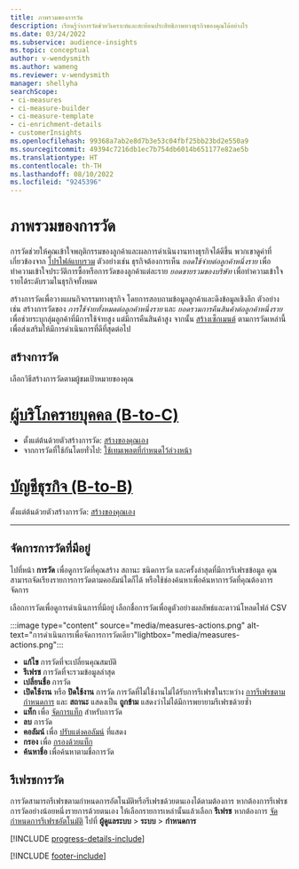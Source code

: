 ```yaml
---
title: ภาพรวมของการวัด
description: เรียนรู้ว่าการวัดช่วยวิเคราะห์และสะท้อนประสิทธิภาพทางธุรกิจของคุณได้อย่างไร
ms.date: 03/24/2022
ms.subservice: audience-insights
ms.topic: conceptual
author: v-wendysmith
ms.author: wameng
ms.reviewer: v-wendysmith
manager: shellyha
searchScope:
- ci-measures
- ci-measure-builder
- ci-measure-template
- ci-enrichment-details
- customerInsights
ms.openlocfilehash: 99368a7ab2e8d7b3e53c04fbf25bb23bd2e550a9
ms.sourcegitcommit: 49394c7216db1ec7b754db6014b651177e82ae5b
ms.translationtype: HT
ms.contentlocale: th-TH
ms.lasthandoff: 08/10/2022
ms.locfileid: "9245396"
---
```

# <a name="measures-overview"></a>ภาพรวมของการวัด

การวัดช่วยให้คุณเข้าใจพฤติกรรมของลูกค้าและผลการดำเนินงานทางธุรกิจได้ดีขึ้น พวกเขาดูค่าที่เกี่ยวข้องจาก [โปรไฟล์แบบรวม](data-unification.md) ตัวอย่างเช่น ธุรกิจต้องการเห็น *ยอดใช้จ่ายต่อลูกค้าหนึ่งราย* เพื่อทำความเข้าใจประวัติการซื้อหรือการวัดของลูกค้าแต่ละราย *ยอดขายรวมของบริษัท* เพื่อทำความเข้าใจรายได้ระดับรวมในธุรกิจทั้งหมด

สร้างการวัดเพื่อวางแผนกิจกรรมทางธุรกิจ โดยการสอบถามข้อมูลลูกค้าและดึงข้อมูลเชิงลึก ตัวอย่างเช่น สร้างการวัดของ *การใช้จ่ายทั้งหมดต่อลูกค้าหนึ่งราย* และ *ยอดรวมการคืนสินค้าต่อลูกค้าหนึ่งราย* เพื่อช่วยระบุกลุ่มลูกค้าที่มีการใช้จ่ายสูง แต่มีการคืนสินค้าสูง จากนั้น [สร้างเซ็กเมนต์](segments.md) ตามการวัดเหล่านี้เพื่อส่งเสริมให้มีการดำเนินการที่ดีที่สุดต่อไป

## <a name="create-a-measure"></a>สร้างการวัด

เลือกวิธีสร้างการวัดตามผู้ชมเป้าหมายของคุณ

# <a name="individual-consumers-b-to-c"></a>[ผู้บริโภครายบุคคล (B-to-C)](#tab/b2c)

- ตั้งแต่ต้นด้วยตัวสร้างการวัด: [สร้างของคุณเอง](measure-builder.md)
- จากการวัดที่ใช้กันโดยทั่วไป: [ใช้เทมเพลตที่กำหนดไว้ล่วงหน้า](measure-templates.md)

# <a name="business-accounts-b-to-b"></a>[บัญชีธุรกิจ (B-to-B)](#tab/b2b)

ตั้งแต่ต้นด้วยตัวสร้างการวัด: [สร้างของคุณเอง](measure-builder.md)

---

## <a name="manage-existing-measures"></a>จัดการการวัดที่มีอยู่

ไปที่หน้า **การวัด** เพื่อดูการวัดที่คุณสร้าง สถานะ ชนิดการวัด และครั้งล่าสุดที่มีการรีเฟรชข้อมูล คุณสามารถจัดเรียงรายการการวัดตามคอลัมน์ใดก็ได้ หรือใช้ช่องค้นหาเพื่อค้นหาการวัดที่คุณต้องการจัดการ

เลือกการวัดเพื่อดูการดำเนินการที่มีอยู่ เลือกชื่อการวัดเพื่อดูตัวอย่างผลลัพธ์และดาวน์โหลดไฟล์ CSV

:::image type="content" source="media/measures-actions.png" alt-text="การดำเนินการเพื่อจัดการการวัดเดียว"lightbox="media/measures-actions.png":::

- **แก้ไข** การวัดที่จะเปลี่ยนคุณสมบัติ
- **รีเฟรช** การวัดที่จะรวมข้อมูลล่าสุด
- **เปลี่ยนชื่อ** การวัด
- **เปิดใช้งาน** หรือ **ปิดใช้งาน** การวัด การวัดที่ไม่ใช้งานไม่ได้รับการรีเฟรชในระหว่าง [การรีเฟรชตามกำหนดการ](schedule-refresh.md) และ **สถานะ** แสดงเป็น **ถูกข้าม** แสดงว่าไม่ได้มีการพยายามรีเฟรชด้วยซ้ำ
- **แท็ก** เพื่อ [จัดการแท็ก](work-with-tags-columns.md#manage-tags) สำหรับการวัด
- **ลบ** การวัด
- **คอลัมน์** เพื่อ [ปรับแต่งคอลัมน์](work-with-tags-columns.md#customize-columns) ที่แสดง
- **กรอง** เพื่อ [กรองด้วยแท็ก](work-with-tags-columns.md#filter-on-tags)
- **ค้นหาชื่อ** เพื่อค้นหาตามชื่อการวัด

## <a name="refresh-measures"></a>รีเฟรชการวัด

การวัดสามารถรีเฟรชตามกำหนดการอัตโนมัติหรือรีเฟรชด้วยตนเองได้ตามต้องการ หากต้องการรีเฟรชการวัดอย่างน้อยหนึ่งรายการด้วยตนเอง ให้เลือกรายการเหล่านั้นแล้วเลือก **รีเฟรช** หากต้องการ [จัดกำหนดการรีเฟรชอัตโนมัติ](schedule-refresh.md) ไปที่ **ผู้ดูแลระบบ** > **ระบบ** > **กำหนดการ**

[!INCLUDE [progress-details-include](includes/progress-details-pane.md)]

[!INCLUDE [footer-include](includes/footer-banner.md)]
